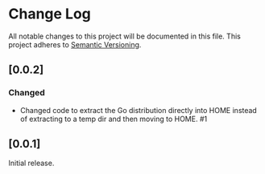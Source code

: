 # Change Log
All notable changes to this project will be documented in this file.
This project adheres to [Semantic Versioning](http://semver.org/).

## [0.0.2]

### Changed

- Changed code to extract the Go distribution directly into HOME instead
  of extracting to a temp dir and then moving to HOME. #1

## [0.0.1]

Initial release.
